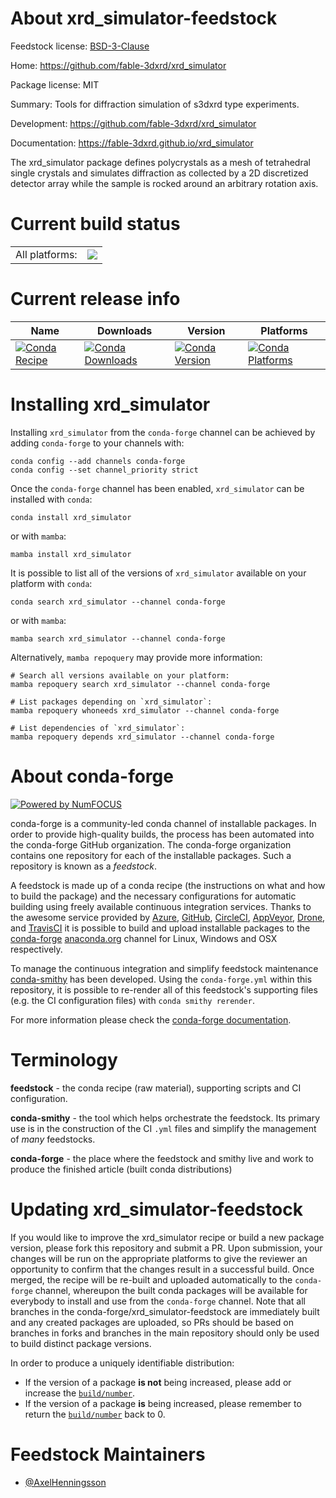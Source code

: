 About xrd_simulator-feedstock
=============================

Feedstock license: [BSD-3-Clause](https://github.com/conda-forge/xrd_simulator-feedstock/blob/main/LICENSE.txt)

Home: https://github.com/fable-3dxrd/xrd_simulator

Package license: MIT

Summary: Tools for diffraction simulation of s3dxrd type experiments.

Development: https://github.com/fable-3dxrd/xrd_simulator

Documentation: https://fable-3dxrd.github.io/xrd_simulator

The xrd_simulator package defines polycrystals as a mesh of tetrahedral single
crystals and simulates diffraction as collected by a 2D discretized detector
array while the sample is rocked around an arbitrary rotation axis.


Current build status
====================


<table><tr><td>All platforms:</td>
    <td>
      <a href="https://dev.azure.com/conda-forge/feedstock-builds/_build/latest?definitionId=15019&branchName=main">
        <img src="https://dev.azure.com/conda-forge/feedstock-builds/_apis/build/status/xrd_simulator-feedstock?branchName=main">
      </a>
    </td>
  </tr>
</table>

Current release info
====================

| Name | Downloads | Version | Platforms |
| --- | --- | --- | --- |
| [![Conda Recipe](https://img.shields.io/badge/recipe-xrd_simulator-green.svg)](https://anaconda.org/conda-forge/xrd_simulator) | [![Conda Downloads](https://img.shields.io/conda/dn/conda-forge/xrd_simulator.svg)](https://anaconda.org/conda-forge/xrd_simulator) | [![Conda Version](https://img.shields.io/conda/vn/conda-forge/xrd_simulator.svg)](https://anaconda.org/conda-forge/xrd_simulator) | [![Conda Platforms](https://img.shields.io/conda/pn/conda-forge/xrd_simulator.svg)](https://anaconda.org/conda-forge/xrd_simulator) |

Installing xrd_simulator
========================

Installing `xrd_simulator` from the `conda-forge` channel can be achieved by adding `conda-forge` to your channels with:

```
conda config --add channels conda-forge
conda config --set channel_priority strict
```

Once the `conda-forge` channel has been enabled, `xrd_simulator` can be installed with `conda`:

```
conda install xrd_simulator
```

or with `mamba`:

```
mamba install xrd_simulator
```

It is possible to list all of the versions of `xrd_simulator` available on your platform with `conda`:

```
conda search xrd_simulator --channel conda-forge
```

or with `mamba`:

```
mamba search xrd_simulator --channel conda-forge
```

Alternatively, `mamba repoquery` may provide more information:

```
# Search all versions available on your platform:
mamba repoquery search xrd_simulator --channel conda-forge

# List packages depending on `xrd_simulator`:
mamba repoquery whoneeds xrd_simulator --channel conda-forge

# List dependencies of `xrd_simulator`:
mamba repoquery depends xrd_simulator --channel conda-forge
```


About conda-forge
=================

[![Powered by
NumFOCUS](https://img.shields.io/badge/powered%20by-NumFOCUS-orange.svg?style=flat&colorA=E1523D&colorB=007D8A)](https://numfocus.org)

conda-forge is a community-led conda channel of installable packages.
In order to provide high-quality builds, the process has been automated into the
conda-forge GitHub organization. The conda-forge organization contains one repository
for each of the installable packages. Such a repository is known as a *feedstock*.

A feedstock is made up of a conda recipe (the instructions on what and how to build
the package) and the necessary configurations for automatic building using freely
available continuous integration services. Thanks to the awesome service provided by
[Azure](https://azure.microsoft.com/en-us/services/devops/), [GitHub](https://github.com/),
[CircleCI](https://circleci.com/), [AppVeyor](https://www.appveyor.com/),
[Drone](https://cloud.drone.io/welcome), and [TravisCI](https://travis-ci.com/)
it is possible to build and upload installable packages to the
[conda-forge](https://anaconda.org/conda-forge) [anaconda.org](https://anaconda.org/)
channel for Linux, Windows and OSX respectively.

To manage the continuous integration and simplify feedstock maintenance
[conda-smithy](https://github.com/conda-forge/conda-smithy) has been developed.
Using the ``conda-forge.yml`` within this repository, it is possible to re-render all of
this feedstock's supporting files (e.g. the CI configuration files) with ``conda smithy rerender``.

For more information please check the [conda-forge documentation](https://conda-forge.org/docs/).

Terminology
===========

**feedstock** - the conda recipe (raw material), supporting scripts and CI configuration.

**conda-smithy** - the tool which helps orchestrate the feedstock.
                   Its primary use is in the construction of the CI ``.yml`` files
                   and simplify the management of *many* feedstocks.

**conda-forge** - the place where the feedstock and smithy live and work to
                  produce the finished article (built conda distributions)


Updating xrd_simulator-feedstock
================================

If you would like to improve the xrd_simulator recipe or build a new
package version, please fork this repository and submit a PR. Upon submission,
your changes will be run on the appropriate platforms to give the reviewer an
opportunity to confirm that the changes result in a successful build. Once
merged, the recipe will be re-built and uploaded automatically to the
`conda-forge` channel, whereupon the built conda packages will be available for
everybody to install and use from the `conda-forge` channel.
Note that all branches in the conda-forge/xrd_simulator-feedstock are
immediately built and any created packages are uploaded, so PRs should be based
on branches in forks and branches in the main repository should only be used to
build distinct package versions.

In order to produce a uniquely identifiable distribution:
 * If the version of a package **is not** being increased, please add or increase
   the [``build/number``](https://docs.conda.io/projects/conda-build/en/latest/resources/define-metadata.html#build-number-and-string).
 * If the version of a package **is** being increased, please remember to return
   the [``build/number``](https://docs.conda.io/projects/conda-build/en/latest/resources/define-metadata.html#build-number-and-string)
   back to 0.

Feedstock Maintainers
=====================

* [@AxelHenningsson](https://github.com/AxelHenningsson/)

